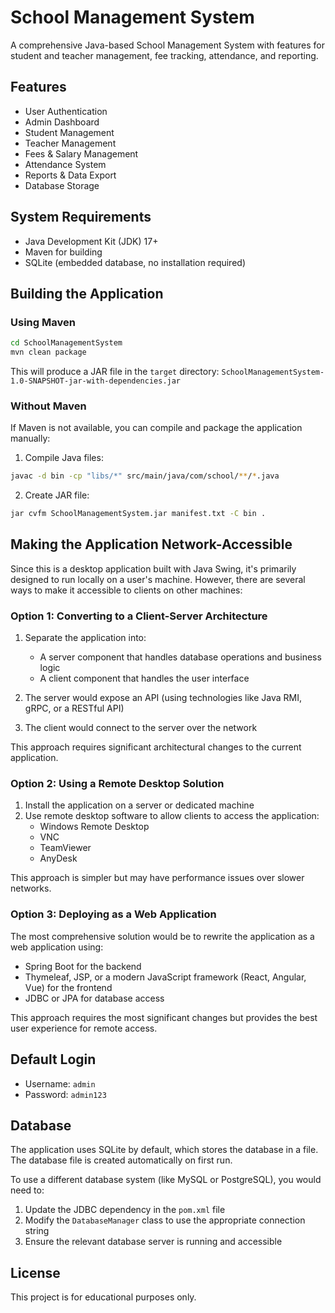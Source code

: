 # School Management System

A comprehensive Java-based School Management System with features for student and teacher management, fee tracking, attendance, and reporting.

## Features

- User Authentication
- Admin Dashboard
- Student Management
- Teacher Management
- Fees & Salary Management
- Attendance System
- Reports & Data Export
- Database Storage

## System Requirements

- Java Development Kit (JDK) 17+
- Maven for building
- SQLite (embedded database, no installation required)

## Building the Application

### Using Maven

```bash
cd SchoolManagementSystem
mvn clean package
```

This will produce a JAR file in the `target` directory: `SchoolManagementSystem-1.0-SNAPSHOT-jar-with-dependencies.jar`

### Without Maven

If Maven is not available, you can compile and package the application manually:

1. Compile Java files:
```bash
javac -d bin -cp "libs/*" src/main/java/com/school/**/*.java
```

2. Create JAR file:
```bash
jar cvfm SchoolManagementSystem.jar manifest.txt -C bin .
```

## Making the Application Network-Accessible

Since this is a desktop application built with Java Swing, it's primarily designed to run locally on a user's machine. However, there are several ways to make it accessible to clients on other machines:

### Option 1: Converting to a Client-Server Architecture

1. Separate the application into:
   - A server component that handles database operations and business logic
   - A client component that handles the user interface

2. The server would expose an API (using technologies like Java RMI, gRPC, or a RESTful API)

3. The client would connect to the server over the network

This approach requires significant architectural changes to the current application.

### Option 2: Using a Remote Desktop Solution

1. Install the application on a server or dedicated machine
2. Use remote desktop software to allow clients to access the application:
   - Windows Remote Desktop
   - VNC
   - TeamViewer
   - AnyDesk

This approach is simpler but may have performance issues over slower networks.

### Option 3: Deploying as a Web Application

The most comprehensive solution would be to rewrite the application as a web application using:
- Spring Boot for the backend
- Thymeleaf, JSP, or a modern JavaScript framework (React, Angular, Vue) for the frontend
- JDBC or JPA for database access

This approach requires the most significant changes but provides the best user experience for remote access.

## Default Login

- Username: `admin`
- Password: `admin123`

## Database

The application uses SQLite by default, which stores the database in a file. The database file is created automatically on first run.

To use a different database system (like MySQL or PostgreSQL), you would need to:
1. Update the JDBC dependency in the `pom.xml` file
2. Modify the `DatabaseManager` class to use the appropriate connection string
3. Ensure the relevant database server is running and accessible

## License

This project is for educational purposes only.
